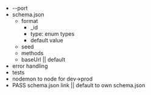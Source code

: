 - --port <port>
- schema.json
  - format
    - _id
    - type: enum types
    - default value
  - seed
  - methods
  - baseUrl || default
- error handling
- tests
- nodemon to node for dev->prod
- PASS schema.json link || default to own schema.json
